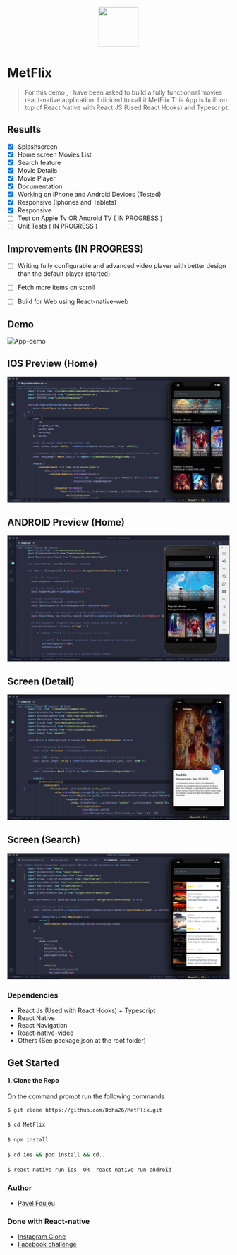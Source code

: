 <p align="center">
    <img width="90" height="90" src="https://i.ibb.co/QQ3mbpq/logo.jpg">
</p>


# MetFlix 

>For this demo , i have been asked to build a fully functionnal movies react-native application. I dicided to call it MetFlix
 This App is built on top of React Native with React.JS (Used React Hooks) and Typescript. 
 
 ## Results
- [x] Splashscreen
- [x] Home screen Movies List
- [x] Search feature
- [x] Movie Details
- [x] Movie Player
- [x] Documentation
- [x] Working on iPhone and Android Devices (Tested)
- [x] Responsive (Iphones and Tablets)
- [x] Responsive
- [ ] Test on Apple Tv OR Android TV ( IN PROGRESS )
- [ ] Unit Tests ( IN PROGRESS )

 ## Improvements (IN PROGRESS)
- [ ] Writing fully configurable and advanced video player with 
      better design than the default player (started)
- [ ] Fetch more items on scroll 
- [ ] Build for Web using React-native-web


 ## Demo 
 ![App-demo](./src/screenshots/demo.gif)
 
##  IOS Preview (Home)
![App-demo](./src/screenshots/home_ios.png)

##  ANDROID Preview (Home)
![App-demo](./src/screenshots/home_android.png)

##  Screen (Detail)
![App-demo](./src/screenshots/detail_ios.png)

##  Screen (Search)
![App-demo](./src/screenshots/search_ios.png)


### Dependencies

 - React Js (Used with React Hooks) + Typescript
 - React Native
 - React Navigation
 - React-native-video
 - Others (See package.json at the root folder)
 
 ## Get Started
 
 #### 1. Clone the Repo
 
 On the command prompt run the following commands
 ```sh
 $ git clone https://github.com/Doha26/MetFlix.git
 
 $ cd MetFlix
 
 $ npm install
 
 $ cd ios && pod install && cd..
 
 $ react-native run-ios  OR  react-native run-android
 
 ```
 
 ### Author
 
 *	[Pavel Foujeu](mailto:foujeupavel@gmail.com)
 
 ### Done with React-native
 
 *	[Instagram Clone ](https://github.com/Doha26/Instagram-clone)
 *	[Facebook challenge ](https://github.com/Doha26/Facebook-React-native)

